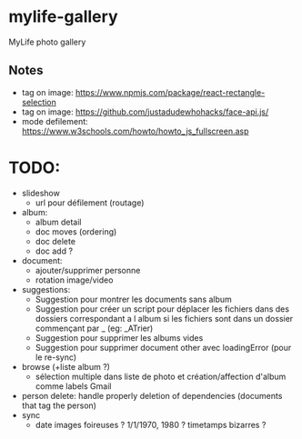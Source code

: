 # mylife-gallery
MyLife photo gallery

## Notes
 - tag on image: https://www.npmjs.com/package/react-rectangle-selection
 - tag on image: https://github.com/justadudewhohacks/face-api.js/
 - mode defilement: https://www.w3schools.com/howto/howto_js_fullscreen.asp

# TODO:
 - slideshow
   - url pour défilement (routage)
 - album:
   - album detail
   - doc moves (ordering)
   - doc delete
   - doc add ?
 - document:
   - ajouter/supprimer personne
   - rotation image/video
 - suggestions:
   - Suggestion pour montrer les documents sans album
   - Suggestion pour créer un script pour déplacer les fichiers dans des dossiers correspondant a l album si les fichiers sont dans un dossier commençant par _ (eg: \_ATrier)
   - Suggestion pour supprimer les albums vides
   - Suggestion pour supprimer document other avec loadingError (pour le re-sync)
 - browse (+liste album ?)
   - sélection multiple dans liste de photo et création/affection d'album comme labels Gmail
 - person delete: handle properly deletion of dependencies (documents that tag the person)
 - sync
   - date images foireuses ? 1/1/1970, 1980 ? timetamps bizarres ?
